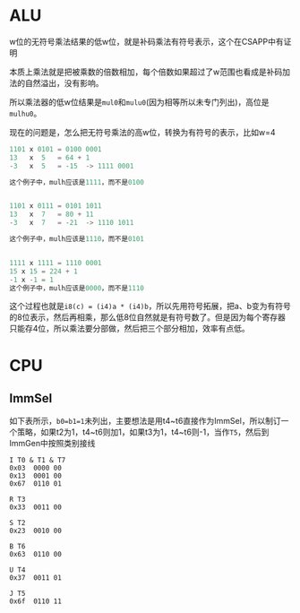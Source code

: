 # ALU

w位的无符号乘法结果的低w位，就是补码乘法有符号表示，这个在CSAPP中有证明

本质上乘法就是把被乘数的倍数相加，每个倍数如果超过了w范围也看成是补码加法的自然溢出，没有影响。

所以乘法器的低w位结果是`mul0`和`mulu0`(因为相等所以未专门列出)，高位是`mulhu0`。

现在的问题是，怎么把无符号乘法的高w位，转换为有符号的表示，比如w=4



```c
1101 x 0101 = 0100 0001
13   x  5   = 64 + 1
-3   x  5   = -15  -> 1111 0001

这个例子中，mulh应该是1111，而不是0100


1101 x 0111 = 0101 1011
13   x  7   = 80 + 11
-3   x  7   = -21  -> 1110 1011

这个例子中，mulh应该是1110，而不是0101


1111 x 1111 = 1110 0001
15 x 15 = 224 + 1
-1 x -1 = 1
这个例子中，mulh应该是0000，而不是1110
```

这个过程也就是`i8(c) = (i4)a * (i4)b`，所以先用符号拓展，把a、b变为有符号的8位表示，然后再相乘，那么低8位自然就是有符号数了。但是因为每个寄存器只能存4位，所以乘法要分部做，然后把三个部分相加，效率有点低。



# CPU

## ImmSel
如下表所示，`b0=b1=1`未列出，主要想法是用t4~t6直接作为ImmSel，所以制订一个策略，如果t2为1，t4~t6则加1，如果t3为1，t4~t6则-1，当作`T5`，然后到ImmGen中按照类别接线
```
I T0 & T1 & T7
0x03  0000 00
0x13  0001 00
0x67  0110 01

R T3
0x33  0011 00

S T2
0x23  0010 00

B T6
0x63  0110 00

U T4
0x37  0011 01

J T5
0x6f  0110 11

```
